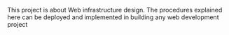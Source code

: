 This project is about Web infrastructure design. The procedures explained here can be deployed and implemented in building any web development project


